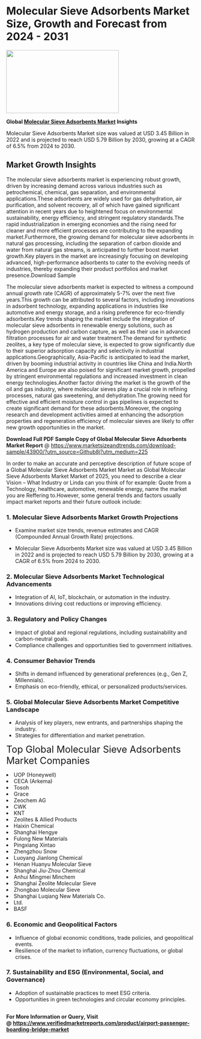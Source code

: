 <H1>Molecular Sieve Adsorbents Market Size, Growth and Forecast from 2024 - 2031</H1><img class="aligncenter size-medium wp-image-584254" src="https://thirdeyenews.in/wp-content/uploads/2024/09/Global-Market-Research-300x168.jpeg" alt="" width="300" height="168" /><p><strong>Global&nbsp;<a href="https://www.marketsizeandtrends.com/download-sample/43900/?utm_source=Github8j?utm_medium=225">Molecular Sieve Adsorbents Market</a> Insights</strong></p><p>Molecular Sieve Adsorbents Market size was valued at USD 3.45 Billion in 2022 and is projected to reach USD 5.79 Billion by 2030, growing at a CAGR of 6.5% from 2024 to 2030.</p><p><h2>Market Growth Insights</h2> <p>The molecular sieve adsorbents market is experiencing robust growth, driven by increasing demand across various industries such as petrochemical, chemical, gas separation, and environmental applications.These adsorbents are widely used for gas dehydration, air purification, and solvent recovery, all of which have gained significant attention in recent years due to heightened focus on environmental sustainability, energy efficiency, and stringent regulatory standards.The rapid industrialization in emerging economies and the rising need for cleaner and more efficient processes are contributing to the expanding market.Furthermore, the growing demand for molecular sieve adsorbents in natural gas processing, including the separation of carbon dioxide and water from natural gas streams, is anticipated to further boost market growth.Key players in the market are increasingly focusing on developing advanced, high-performance adsorbents to cater to the evolving needs of industries, thereby expanding their product portfolios and market presence.Download Sample </p> <p>The molecular sieve adsorbents market is expected to witness a compound annual growth rate (CAGR) of approximately 5-7% over the next five years.This growth can be attributed to several factors, including innovations in adsorbent technology, expanding applications in industries like automotive and energy storage, and a rising preference for eco-friendly adsorbents.Key trends shaping the market include the integration of molecular sieve adsorbents in renewable energy solutions, such as hydrogen production and carbon capture, as well as their use in advanced filtration processes for air and water treatment.The demand for synthetic zeolites, a key type of molecular sieve, is expected to grow significantly due to their superior adsorption capacity and selectivity in industrial applications.Geographically, Asia-Pacific is anticipated to lead the market, driven by booming industrial activity in countries like China and India.North America and Europe are also poised for significant market growth, propelled by stringent environmental regulations and increased investment in clean energy technologies.Another factor driving the market is the growth of the oil and gas industry, where molecular sieves play a crucial role in refining processes, natural gas sweetening, and dehydration.The growing need for effective and efficient moisture control in gas pipelines is expected to create significant demand for these adsorbents.Moreover, the ongoing research and development activities aimed at enhancing the adsorption properties and regeneration efficiency of molecular sieves are likely to offer new growth opportunities in the market.</p><p><span class=""><strong>Download Full PDF Sample Copy of Global Molecular Sieve Adsorbents Market Report</strong> @ <a href="https://www.marketsizeandtrends.com/download-sample/43900/?utm_source=Github8j?utm_medium=225" target="_blank">https://www.marketsizeandtrends.com/download-sample/43900/?utm_source=Github8j?utm_medium=225</a></span></p><p>In order to make an accurate and perceptive description of future scope of a Global&nbsp;Molecular Sieve Adsorbents Market Market as Global&nbsp;Molecular Sieve Adsorbents Market Market of 2025, you need to describe a clear Vision &ndash; What Industry or Linda can you think of for example: Quote from a Technology, healthcare, automotive, renewable energy, name the market you are Reffering to.However, some general trends and factors usually impact market reports and their future outlook include:</p><h3>1.&nbsp;<strong>Molecular Sieve Adsorbents Market Growth Projections</strong></h3><ul><li>Examine market size trends, revenue estimates and CAGR (Compounded Annual Growth Rate) projections.</li><li><p>Molecular Sieve Adsorbents Market size was valued at USD 3.45 Billion in 2022 and is projected to reach USD 5.79 Billion by 2030, growing at a CAGR of 6.5% from 2024 to 2030.</p></li></ul><h3>2.&nbsp;<strong>Molecular Sieve Adsorbents Market Technological Advancements</strong></h3><ul><li>Integration of AI, IoT, blockchain, or automation in the industry.</li><li>Innovations driving cost reductions or improving efficiency.</li></ul><h3>3.&nbsp;<strong>Regulatory and Policy Changes</strong></h3><ul><li>Impact of global and regional regulations, including sustainability and carbon-neutral goals.</li><li>Compliance challenges and opportunities tied to government initiatives.</li></ul><h3>4.&nbsp;<strong>Consumer Behavior Trends</strong></h3><ul><li>Shifts in demand influenced by generational preferences (e.g., Gen Z, Millennials).</li><li>Emphasis on eco-friendly, ethical, or personalized products/services.</li></ul><h3>5.&nbsp;<strong>Global Molecular Sieve Adsorbents Market Competitive Landscape</strong></h3><ul><li>Analysis of key players, new entrants, and partnerships shaping the industry.</li><li>Strategies for differentiation and market penetration.</li></ul><p data-pm-slice="1 1 []"><span style="color: inherit; font-family: inherit; font-size: 25px;">Top Global Molecular Sieve Adsorbents Market Companies</span></p><div class="" data-test-id=""><p><li>UOP (Honeywell)</li><li> CECA (Arkema)</li><li> Tosoh</li><li> Grace</li><li> Zeochem AG</li><li> CWK</li><li> KNT</li><li> Zeolites & Allied Products</li><li> Haixin Chemical</li><li> Shanghai Hengye</li><li> Fulong New Materials</li><li> Pingxiang Xintao</li><li> Zhengzhou Snow</li><li> Luoyang Jianlong Chemical</li><li> Henan Huanyu Molecular Sieve</li><li> Shanghai Jiu-Zhou Chemical</li><li> Anhui Mingmei Minchem</li><li> Shanghai Zeolite Molecular Sieve</li><li> Zhongbao Molecular Sieve</li><li> Shanghai Luqiang New Materials Co.</li><li>Ltd.</li><li> BASF</li></p></div><h3>6.&nbsp;<strong>Economic and Geopolitical Factors</strong></h3><ul><li>Influence of global economic conditions, trade policies, and geopolitical events.</li><li>Resilience of the market to inflation, currency fluctuations, or global crises.</li></ul><h3>7.&nbsp;<strong>Sustainability and ESG (Environmental, Social, and Governance)</strong></h3><ul><li>Adoption of sustainable practices to meet ESG criteria.</li><li>Opportunities in green technologies and circular economy principles.</li></ul><h2><strong style="font-size: 14px;">For More Information or Query, Visit @&nbsp;</strong><a style="background-color: #ffffff; font-size: 14px;" href="https://www.marketsizeandtrends.com/report/molecular-sieve-adsorbents-market/" target="_blank">https://www.verifiedmarketreports.com/product/airport-passenger-boarding-bridge-market</a></h2>
